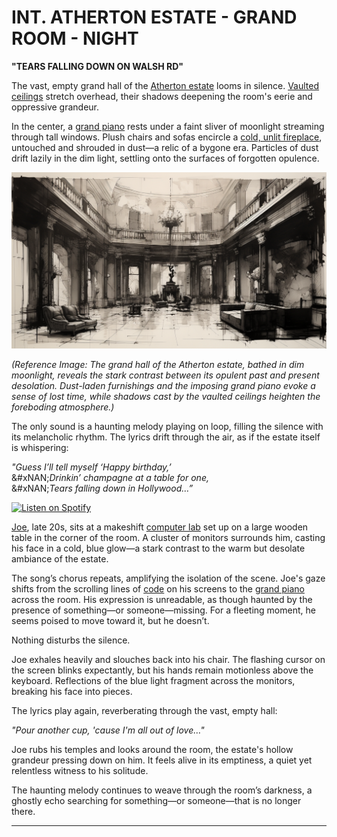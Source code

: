 # INT. ATHERTON ESTATE - GRAND ROOM - NIGHT

**"TEARS FALLING DOWN ON WALSH RD"**

The vast, empty grand hall of the [Atherton estate](../ENCYCLOPEDIA/CONSENT_NODES.md) looms in silence. [Vaulted ceilings](../../literary_products/encyclopedia/VAULTED_CEILINGS.md) stretch overhead, their shadows deepening the room's eerie and oppressive grandeur.

In the center, a [grand piano](../ENCYCLOPEDIA/INFORMATION_ACCESSIBILITY.md) rests under a faint sliver of moonlight streaming through tall windows. Plush chairs and sofas encircle a [cold, unlit fireplace](../../literary_products/organizations/parkhealth.md), untouched and shrouded in dust—a relic of a bygone era. Particles of dust drift lazily in the dim light, settling onto the surfaces of forgotten opulence.

![Atherton Estate Interior](../../IMAGES/ATHERTON_ESTATE_INTERIOR.png)

_(Reference Image: The grand hall of the Atherton estate, bathed in dim moonlight, reveals the stark contrast between its opulent past and present desolation. Dust-laden furnishings and the imposing grand piano evoke a sense of lost time, while shadows cast by the vaulted ceilings heighten the foreboding atmosphere.)_

The only sound is a haunting melody playing on loop, filling the silence with its melancholic rhythm. The lyrics drift through the air, as if the estate itself is whispering:

_"Guess I’ll tell myself ‘Happy birthday,’_\
\&#xNAN;_Drinkin’ champagne at a table for one,_\
\&#xNAN;_Tears falling down in Hollywood…”_

[![Listen on Spotify](https://img.shields.io/badge/Listen%20on-Spotify-1DB954?style=for-the-badge\&logo=spotify\&logoColor=white)](https://open.spotify.com/track/3NyGlrlfpTKK9J07N1BGud?si=9e9de1e90a2c4bd7)

[Joe](../../literary_products/encyclopedia/JOE.md), late 20s, sits at a makeshift [computer lab](../../literary_products/encyclopedia/COMPUTER_LAB.md) set up on a large wooden table in the corner of the room. A cluster of monitors surrounds him, casting his face in a cold, blue glow—a stark contrast to the warm but desolate ambiance of the estate.

The song’s chorus repeats, amplifying the isolation of the scene. Joe's gaze shifts from the scrolling lines of [code](../ENCYCLOPEDIA/CULTURAL_NARRATIVES.md) on his screens to the [grand piano](../ENCYCLOPEDIA/INFORMATION_ACCESSIBILITY.md) across the room. His expression is unreadable, as though haunted by the presence of something—or someone—missing. For a fleeting moment, he seems poised to move toward it, but he doesn’t.

Nothing disturbs the silence.

Joe exhales heavily and slouches back into his chair. The flashing cursor on the screen blinks expectantly, but his hands remain motionless above the keyboard. Reflections of the blue light fragment across the monitors, breaking his face into pieces.

The lyrics play again, reverberating through the vast, empty hall:

_"Pour another cup, 'cause I'm all out of love…"_

Joe rubs his temples and looks around the room, the estate's hollow grandeur pressing down on him. It feels alive in its emptiness, a quiet yet relentless witness to his solitude.

The haunting melody continues to weave through the room’s darkness, a ghostly echo searching for something—or someone—that is no longer there.

***
